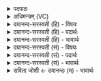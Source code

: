 <details><summary>पदपाठः</summary>

नमः॑। ते॒। आयु॑धाय। अना॑तताय। धृ॒ष्णवे॑। उ॒भाभ्या॑म्। उ॒त। ते॒। नमः॑। बा॒हुभ्या॒मिति॑ बा॒हुऽभ्या॑म्। तव॑। धन्व॑ने। १४।
</details>

<details><summary>अधिमन्त्रम् (VC)</summary>

- रुद्रो देवता
- प्रजापतिर्ऋषिः
- स्वराडार्ष्यनुष्टुप्
- ऋषभः
</details>

<details><summary>दयानन्द-सरस्वती (हि) - विषयः</summary>

फिर भी वही विषय अगले मन्त्र में कहा है ॥
</details>

<details><summary>दयानन्द-सरस्वती (हि) - पदार्थः</summary>

पदार्थान्वयभाषाः -  हे सभापति ! (आयुधाय) युद्ध करने (अनातताय) अपने आशय को गुप्त सङ्कोच में रखने और (धृष्णवे) प्रगल्भता को प्राप्त होनेवाले (ते) आपके लिये (नमः) अन्न प्राप्त हो (उत) और (ते) भोजन करने हारे आप के लिये अन्न देता हूँ (तव) आपके (उभाभ्याम्) दोनों (बाहुभ्याम्) बल और पराक्रम से (धन्वने) योद्धा पुरुष के लिये (नमः) अन्न को नियुक्त करूँ ॥१४ ॥
</details>

<details><summary>दयानन्द-सरस्वती (हि) - भावार्थः</summary>

भावार्थभाषाः -  सेनापति आदि राज्याधिकारियों को चाहिये कि अध्यक्ष और योद्धा दोनों को शस्त्र देके शत्रुओं से निःशङ्क अच्छे प्रकार युद्ध करावें ॥१४ ॥
</details>

<details><summary>दयानन्द-सरस्वती (सं) - विषयः</summary>

पुनस्तदेवाह ॥
</details>

<details><summary>दयानन्द-सरस्वती (सं) - पदार्थः</summary>

पदार्थान्वयभाषाः -  हे सभेश ! आयुधायानातताय धृष्णवे ते नमोऽस्तु, उत ते भोक्त्रे तुभ्यं नमः प्रयच्छामि। तवोभाभ्यां बाहुभ्यां धन्वने नमो नियोजयेयम् ॥१४ ॥
</details>

<details><summary>दयानन्द-सरस्वती (सं) - भावार्थः</summary>

भावार्थभाषाः -  सेनापत्याद्यधिकारिभिरुभयेभ्योऽध्यक्षयोद्धृभ्यः शस्त्राणि दत्त्वा शत्रुभिः सहैते निःशङ्कं सम्यग् योधनीयाः ॥१४ ॥
</details>

<details><summary>सविता जोशी ← दयानन्दः (म) - भावार्थः</summary>

भावार्थभाषाः -  सेनापती इत्यादी राज्याधिकाऱ्यांनी अध्यक्ष व योद्धा दोघांनाही शस्त्रे देऊन शत्रूंबरोबर निःशंकपणे युद्ध करण्यास उद्युक्त करावे.
</details>